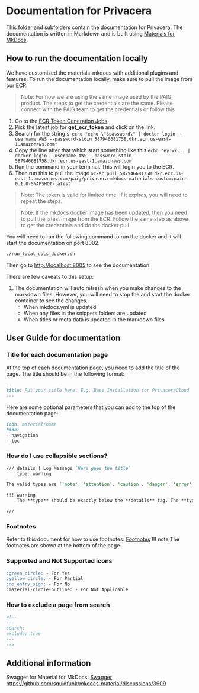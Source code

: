 # Documentation for Privacera

This folder and subfolders contain the documentation for Privacera. The documentation is written in Markdown
and is built using [Materials for MkDocs](https://squidfunk.github.io/mkdocs-material/).


## How to run the documentation locally

We have customized the materials-mkdocs with additional plugins and features. To run the documentation locally, make
sure to pull the image from our ECR.

> Note: For now we are using the same image used by the PAIG product. The steps to get the credentials are the same.
> Please connect with the PAIG team to get the credentials or follow this

1. Go to the [ECR Token Generation Jobs](https://gitlab.com/privacera/paig/ci/-/jobs)
2. Pick the latest job for **get_ecr_token** and click on the link.
3. Search for the string `$ echo "echo \"$password\" | docker login --username AWS --password-stdin 587946681758.dkr.ecr.us-east-1.amazonaws.com"`
4. Copy the line after that which start something like this `echo "eyJwY... | docker login --username AWS --password-stdin 587946681758.dkr.ecr.us-east-1.amazonaws.com`
5. Run the command in your terminal. This will login you to the ECR.
6. Then run this to pull the image `ocker pull 587946681758.dkr.ecr.us-east-1.amazonaws.com/paig/privacera-mkdocs-materials-custom:main-0.1.0-SNAPSHOT-latest`

> Note: The token is valid for limited time. If it expires, you will need to repeat the steps.

> Note: If the mkdocs docker image has been updated, then you need to pull the latest image from the ECR. Follow the same step
as above to get the credentials and do the docker pull

You will need to run the following command to run the docker and it will start the documentation on port 8002.

```bash
./run_local_docs_docker.sh
```
Then go to [http://localhost:8005](http://localhost:8005) to see the documentation.

There are few caveats to this setup:
1. The documentation will auto refresh when you make changes to the markdown files. However, you will need to stop the and start the docker container to see the changes.
   - When mkdocs.yml is updated 
   - When any files in the snippets folders are updated
   - When titles or meta data is updated in the markdown files


## User Guide for documentation


### Title for each documentation page
At the top of each documentation page, you need to add the title of the page. The title should be in the following format:
```markdown
---
title: Put your title here. E.g. Base Installation for PrivaceraCloud
---
```

Here are some optional parameters that you can add to the top of the documentation page:
```markdown
icon: material/home
hide:
- navigation
- toc
```

### How do I use collapsible sections?
```markdown
/// details | Log Message `Here goes the title`
    type: warning 

The valid types are ['note', 'attention', 'caution', 'danger', 'error', 'tip', 'hint', 'warning']

!!! warning
    The **type** should be exactly below the **details** tag. The **type** should be one of the valid types mentioned above.

///
```

### Footnotes
Refer to this document for how to use footnotes: [Footnotes](https://squidfunk.github.io/mkdocs-material/reference/footnotes/)
!!! note
    The footnotes are shown at the bottom of the page.

### 

### Supported and Not Supported icons
```markdown
:green_circle: - For Yes
:yellow_circle: - For Partial
:no_entry_sign: - For No
:material-circle-outline: - For Not Applicable
```


### How to exclude a page from search
```markdown
<!--
---
search:
exclude: true
---
-->
```

## Additional information
Swagger for Material for MkDocs: [Swagger](https://www.neoteroi.dev/mkdocs-plugins/web/oad/)
https://github.com/squidfunk/mkdocs-material/discussions/3909
